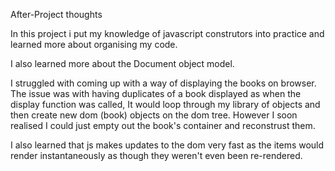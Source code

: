 After-Project thoughts

In this project i put my knowledge of javascript construtors into practice and learned more about organising my code.

I also learned more about the Document object model.

I struggled with coming up with a way of displaying the books on browser. The issue was with having duplicates of a book displayed as when the display function was called, It would loop through my library of objects and then create new dom (book) objects on the dom tree. However I soon realised I could just empty out the book's container and reconstrust them.

I also learned that js makes updates to the dom very fast as the items would render instantaneously as though they weren't even been re-rendered.
